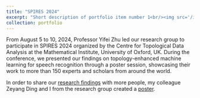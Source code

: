 ```yaml
---
title: "SPIRES 2024"
excerpt: "Short description of portfolio item number 1<br/><img src='/images/spires2024.png'>"
collection: portfolio
---
```


From August 5 to 10, 2024, Professor Yifei Zhu led our research group to participate in SPIRES 2024 organized by the Centre for Topological Data Analysis at the Mathematical Institute, University of Oxford, UK. During the conference, we presented our findings on topology-enhanced machine learning for speech recognition through a poster session, showcasing their work to more than 150 experts and scholars from around the world.

In order to share our [research findings](https://yifeizhu.github.io/tail.pdf) with more people, my colleague Zeyang Ding and I from the research group created a [poster](https://arrownf98lioc.github.io/images/tail-poster.pdf).
